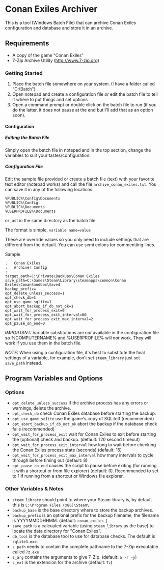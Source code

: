  
# Conan Exiles Archiver

This is a tool (Windows Batch File) that can archive Conan Exiles configuration and database and store it in an archive.


## Requirements

* A copy of the game "Conan Exiles"
* 7-Zip Archive Utility (http://www.7-zip.org)

### Getting Started

1. Place the batch file somewhere on your system.  (I have a folder called "C:\Batch")
2. Open notepad and create a configuration file *or* edit the batch file to tell it where to put things and set options
3. Open a command prompt or double click on the batch file to run (if you do the latter, it does not pause at the end but I'll add that as an option soon).

#### Configuration
##### Editing the Batch File
 
Simply open the batch file in notepad and in the top section, change the variables to suit your tastes/configuration.

##### Configuration File

Edit the sample file provided or create a batch file (text) with your favorite text editor (notepad works) and call the file `archive_conan_exiles.txt`.  You can save it in any of the following locations:

```
%PUBLIC%\Config\Documents
%PUBLIC%\Config
%PUBLIC%\Documents
%USERPROFILE%\Documents
```

or just in the same directory as the batch file.

The format is simple, `variable name=value`

These are override values so you only need to include settings that are different from the default.
You can use semi colons for commentting lines.

Sample:

```
;	Conan Exiles
;	Archiver Config
;
target_path=C:\Private\Backups\Conan Exiles
save_path=C:\Games\Steam\Library\steamapps\common\Conan Exiles\ConanSandbox\Saved
backup_prefix=
opt_delete_unless_success=1
opt_check_db=1
opt_use_game_sqlite=1
opt_abort_backup_if_db_not_ok=1
opt_wait_for_process_exit=0
opt_wait_for_process_exit_interval=60
opt_wait_for_process_exit_max_interval=2
opt_pause_on_end=0
```

*IMPORTANT:* Variable substitutions are *not* available in the configuration file so %COMPUTERNAME% and %USERPROFILE% will *not* work.  They will work if you use them in the batch file.

*NOTE:* When using a configuration file, it's best to substitute the final settings of a variable, for example, don't set `steam_library` just set `save_path` instead.


## Program Variables and Options

### Options

* `opt_delete_unless_success` if the archive process has any errors or warnings, delete the archive.
* `opt_check_db` check Conan Exiles database before starting the backup.
* `opt_use_game_sqlite` use the game's copy of SQLite3 (recommended)
* `opt_abort_backup_if_db_not_ok` abort the backup if the database check fails (recommended)
* `opt_wait_for_process_exit` wait for Conan Exiles to exit before starting the (optional) check and backup. (default: 120 second timeout)
* `opt_wait_for_process_exit_interval` how long to wait before checking the Conan Exiles process state (seconds) (default: 15)
* `opt_wait_for_process_exit_max_interval` how many intervals to cycle through before timing out (default: 8)
* `opt_pause_on_end` causes the script to pause before exiting (for running it with a shortcut or from file explorer) (default: 0).  Recommended to set to 1 if running from a shortcut or Windows file explorer.

### Other Variables & Notes

* `steam_library` should point to where your Steam library is, by default this is `C:\Program Files (x86)\Steam\`
* `backup_base` is the base directory where to store the backup archives.
* `backup_prefix` is an optional prefix for the backup filename, the filename is YYYYMMDDHHMM. (default: `conan_exiles_`)
* `save_path` is a calcuated variable (using `steam_library` as the base) to locate the data directory for "Conan Exiles".
* `db_tool` is the database tool to use for database checks.  The default is `sqlite3.exe`.
* `z_path` needs to contain the complete pathname to the 7-Zip executable called `7z.exe`
* `z_arg` contains the arguments to give 7-Zip. (default: `a -r -y`)
* `z_ext` is the extension for the archive (default: `7z`)
